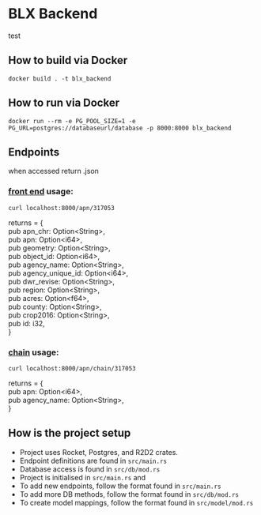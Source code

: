 # BLX Backend
test
## How to build via Docker

```
docker build . -t blx_backend
```

## How to run via Docker

```
docker run --rm -e PG_POOL_SIZE=1 -e PG_URL=postgres://databaseurl/database -p 8000:8000 blx_backend
```

## Endpoints
when accessed return .json

### [front end](https://github.com/Greenetwork/BLX_frontend) usage:
```
curl localhost:8000/apn/317053
```
returns =       {  
    pub apn_chr: Option\<String>,  
    pub apn: Option\<i64>,  
    pub geometry: Option\<String>,  
    pub object_id: Option\<i64>,  
    pub agency_name: Option\<String>,  
    pub agency_unique_id: Option\<i64>,  
    pub dwr_revise: Option\<String>,  
    pub region: Option\<String>,  
    pub acres: Option\<f64>,  
    pub county: Option\<String>,  
    pub crop2016: Option\<String>,  
    pub id: i32,  
}

### [chain](https://github.com/spencerbh/BLX_chain_future) usage:
```
curl localhost:8000/apn/chain/317053
```
returns =       {  
    pub apn: Option\<i64>,  
    pub agency_name: Option\<String>,  
}

## How is the project setup

- Project uses Rocket, Postgres, and R2D2 crates.
- Endpoint definitions are found in `src/main.rs`
- Database access is found in `src/db/mod.rs`
- Project is initialised in `src/main.rs` and 
- To add new endpoints, follow the format found in `src/main.rs`
- To add more DB methods, follow the format found in `src/db/mod.rs`
- To create model mappings, follow the format found in `src/model/mod.rs`
